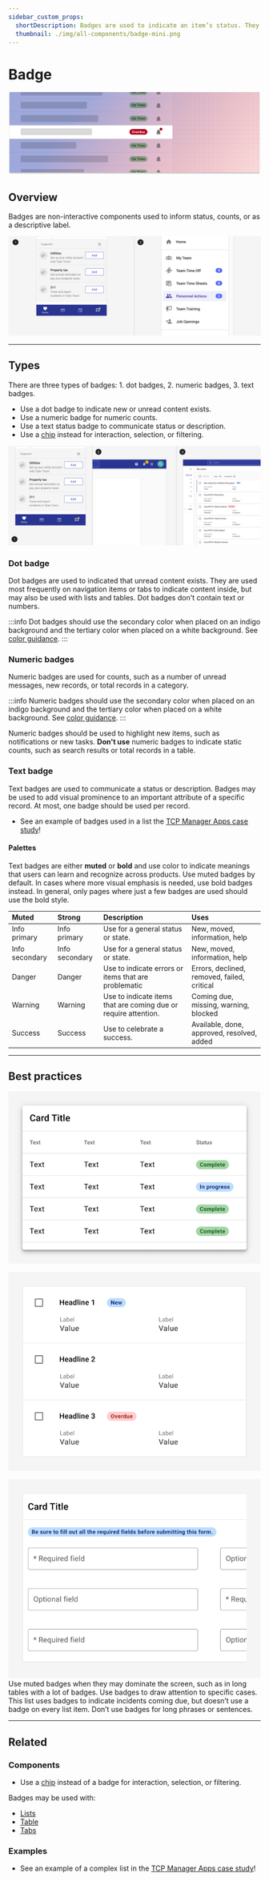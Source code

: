 ```yaml
---
sidebar_custom_props:
  shortDescription: Badges are used to indicate an item’s status. They may display a count, descriptive label, or status.
  thumbnail: ./img/all-components/badge-mini.png
---
```


# Badge

<ComponentVisual storybookUrl="https://forge.tylerdev.io/main/?path=/story/components-badge--default">

![](./images/badge.png)

</ComponentVisual>

## Overview

Badges are non-interactive components used to inform status, counts, or as a descriptive label.

<ImageBlock padded={false} caption="1. Use an amber background for dot or numeric badges against an indigo background. 
2. Use the tertiary color for badges against a white background. ">

![Image of the three badge types.](./images/badge-types-1.png)

</ImageBlock>

---

## Types 

There are three types of badges: 1. dot badges, 2. numeric badges, 3. text badges. 

- Use a dot badge to indicate new or unread content exists.
- Use a numeric badge for numeric counts.
- Use a text status badge to communicate status or description.
- Use a [chip](/components/utilities/chips) instead for interaction, selection, or filtering. 

<ImageBlock padded={false} caption="1. Use a dot badge to indicate new content exists, such as an “unread messages” indicator in a bottom app bar. 2. Use a numeric badge for specific counts, such as the number of new notifications. 3. Use text status badges to communicate statuses, such as “New” or “Overdue.”">

![Image of the three badge types.](./images/badge-types.png)

</ImageBlock>

### Dot badge

Dot badges are used to indicated that unread content exists. They are used most frequently on navigation items or tabs to indicate content inside, but may also be used with lists and tables. Dot badges don't contain text or numbers.

:::info
Dot badges should use the secondary color when placed on an indigo background and the tertiary color when placed on a white background. See [color guidance](/styles/color).
:::

### Numeric badges 

Numeric badges are used for counts, such as a number of unread messages, new records, or total records in a category. 

:::info
Numeric badges should use the secondary color when placed on an indigo background and the tertiary color when placed on a white background. See [color guidance](/styles/color).
:::

Numeric badges should be used to highlight new items, such as notifications or new tasks. **Don't use** numeric badges to indicate static counts, such as search results or total records in a table. 

### Text badge 

Text badges are used to communicate a status or description. Badges may be used to add visual prominence to an important attribute of a specific record. At most, one badge should be used per record.

- See an example of badges used in a list the [TCP Manager Apps case study](/get-started/other/case-studies/manager-apps)!

#### Palettes

Text badges are either **muted** or **bold** and use color to indicate meanings that users can learn and recognize across products. Use muted badges by default. In cases where more visual emphasis is needed, use bold badges instead. In general, only pages where just a few badges are used should use the bold style.

| Muted             | Strong             | Description       | Uses             
| :-----------------| :----------------- | :---------------- | :----------------
| <tcw-badge theme="info-primary">Info primary</tcw-badge> | <tcw-badge strong theme="info-primary">Info primary</tcw-badge> | Use for a general status or state. | New, moved, information, help
| <tcw-badge theme="info-secondary">Info secondary</tcw-badge> | <tcw-badge strong theme="info-secondary">Info secondary</tcw-badge> | Use for a general status or state. | New, moved, information, help
| <tcw-badge theme="danger">Danger</tcw-badge> | <tcw-badge strong theme="danger">Danger</tcw-badge> | Use to indicate errors or items that are problematic | Errors, declined, removed, failed, critical 
| <tcw-badge theme="warning">Warning</tcw-badge> | <tcw-badge strong theme="warning">Warning</tcw-badge> | Use to indicate items that are coming due or require attention. | Coming due, missing, warning, blocked
| <tcw-badge theme="success">Success</tcw-badge> | <tcw-badge strong theme="success">Success</tcw-badge> | Use to celebrate a success. | Available, done, approved, resolved, added

---

## Best practices 

<DoDontGrid>
  <DoDontRow>
  <DoDontImage>

![Image of a table with a badge on every row.](./images/badge-do.png)

  </DoDontImage>
  <DoDontImage>

![Image of a list with a badge just two rows.](./images/badge-do-2.png)

  </DoDontImage>
  <DoDontImage>

![An image showing a badge with a long sentence as its content which stretches across the page across multiple text inputs.](./images/badge-dont.png)
  </DoDontImage>
  </DoDontRow>
  <DoDontRow>
    <DoDont type="do">Use muted badges when they may dominate the screen, such as in long tables with a lot of badges.</DoDont>
    <DoDont type="do">Use badges to draw attention to specific cases. This list uses badges to indicate incidents coming due, but doesn’t use a badge on every list item. </DoDont>
    <DoDont type="dont">Don’t use badges for long phrases or sentences.</DoDont>
  </DoDontRow>
</DoDontGrid>

--- 

## Related

### Components

- Use a [chip](/components/utilities/chips) instead of a badge for interaction, selection, or filtering. 

Badges may be used with:

- [Lists](/components/lists/list)
- [Table](/components/table/table)
- [Tabs](/components/navigation/tabs)

### Examples 

- See an example of a complex list in the [TCP Manager Apps case study](/get-started/other/case-studies/manager-apps)!


